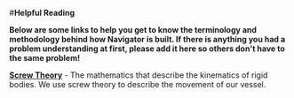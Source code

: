 #**Helpful Reading**

**Below are some links to help you get to know the terminology and methodology behind how Navigator is built. If there is anything you had a problem understanding at first, please add it here so others don't have to the same problem!**


[**Screw Theory**](https://en.wikipedia.org/wiki/Screw_theory) - The mathematics that describe the kinematics of rigid bodies. We use screw theory to describe the movement of our vessel.